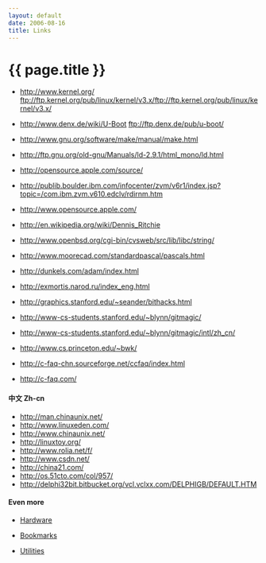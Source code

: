 ```yaml
---
layout: default
date: 2006-08-16
title: Links
---
```


# {{ page.title }}

- <http://www.kernel.org/>     <ftp://ftp.kernel.org/pub/linux/kernel/v3.x/ftp://ftp.kernel.org/pub/linux/kernel/v3.x/>
- <http://www.denx.de/wiki/U-Boot>    <ftp://ftp.denx.de/pub/u-boot/>
- <http://www.gnu.org/software/make/manual/make.html>
- <http://ftp.gnu.org/old-gnu/Manuals/ld-2.9.1/html_mono/ld.html>
- <http://opensource.apple.com/source/>
- <http://publib.boulder.ibm.com/infocenter/zvm/v6r1/index.jsp?topic=/com.ibm.zvm.v610.edclv/rdirnm.htm>
- <http://www.opensource.apple.com/>
- <http://en.wikipedia.org/wiki/Dennis_Ritchie>
- <http://www.openbsd.org/cgi-bin/cvsweb/src/lib/libc/string/>


- <http://www.moorecad.com/standardpascal/pascals.html>
- <http://dunkels.com/adam/index.html>
- <http://exmortis.narod.ru/index_eng.html>
- <http://graphics.stanford.edu/~seander/bithacks.html>
- <http://www-cs-students.stanford.edu/~blynn/gitmagic/>
- <http://www-cs-students.stanford.edu/~blynn/gitmagic/intl/zh_cn/>
- <http://www.cs.princeton.edu/~bwk/>
- <http://c-faq-chn.sourceforge.net/ccfaq/index.html>
- <http://c-faq.com/>

#### 中文 Zh-cn
- <http://man.chinaunix.net/>
- <http://www.linuxeden.com/>
- <http://www.chinaunix.net/>
- <http://linuxtoy.org/>
- <http://www.rolia.net/f/>
- <http://www.csdn.net/>
- <http://china21.com/>
- <http://os.51cto.com/col/957/>
- <http://delphi32bit.bitbucket.org/vcl.vclxx.com/DELPHIGB/DEFAULT.HTM>
 

#### Even more
- [Hardware][101]

  [101]: ./hardware "hardware links"

- [Bookmarks][102]

  [102]: ./bookmarks "bookmarks"

- [Utilities][103]

  [103]: ./utilities "utilities"
